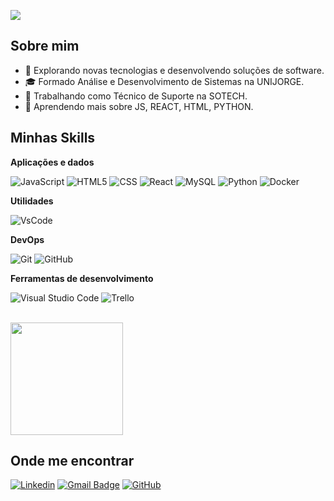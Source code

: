 ![](https://komarev.com/ghpvc/?username=Diegoaanjos86&color=006bed)

## Sobre mim

- 🤔 Explorando novas tecnologias e desenvolvendo soluções de software.
- 🎓 Formado  Análise e Desenvolvimento de Sistemas na UNIJORGE.
- 💼 Trabalhando como Técnico de Suporte na SOTECH.
- 🌱 Aprendendo mais sobre JS, REACT, HTML, PYTHON.

## Minhas Skills

**Aplicações e dados**


![JavaScript](https://img.shields.io/badge/-JavaScript-333333?style=flat&logo=javascript)
![HTML5](https://img.shields.io/badge/-HTML5-333333?style=flat&logo=HTML5)
![CSS](https://img.shields.io/badge/-CSS-333333?style=flat&logo=CSS3&logoColor=1572B6)
![React](https://img.shields.io/badge/-React-333333?style=flat&logo=react)
![MySQL](https://img.shields.io/badge/-MySQL-333333?style=flat&logo=mysql)
![Python](https://img.shields.io/badge/-Python-333333?style=flat&logo=python)
![Docker](https://img.shields.io/badge/-Docker-333333?style=flat&logo=docker)

**Utilidades**

![VsCode](https://img.shields.io/badge/-Visual%20Studio%20Code-333333?style=flat&logo=visual-studio-code&logoColor=007ACC)

**DevOps**

![Git](https://img.shields.io/badge/-Git-333333?style=flat&logo=git)
![GitHub](https://img.shields.io/badge/-GitHub-333333?style=flat&logo=github)

**Ferramentas de desenvolvimento**

![Visual Studio Code](https://img.shields.io/badge/-Visual%20Studio%20Code-333333?style=flat&logo=visual-studio-code&logoColor=007ACC)
![Trello](https://img.shields.io/badge/-Trello-333333?style=flat&logo=trello&logoColor=007ACC)

<br/>

<a href="https://github.com/Diegoanjos86" title="Perfil do Diego">
  <img height="180em" src="https://github-readme-stats.vercel.app/api?username=Diegocode&theme=dracula&show_icons=true" />
</a>

## Onde me encontrar

[![Linkedin](https://img.shields.io/badge/-Diego-blue?style=flat-square&logo=Linkedin&logoColor=white&link=diego-dos-anjos-oliveira-9229761a5)](Diego-dos-Anjos-Oliveira)
[![Gmail Badge](https://img.shields.io/badge/-falecom.diegoanjos@email.com-006bed?style=flat-square&logo=Gmail&logoColor=white&link=mailto:falecom.diegoanjos@email.com)](mailto:falecom.diegoanjos@email.com)
[![GitHub](https://img.shields.io/github/followers/Diegoanjos86?label=follow&style=social)](https://github.com/Diegoanjos86)

